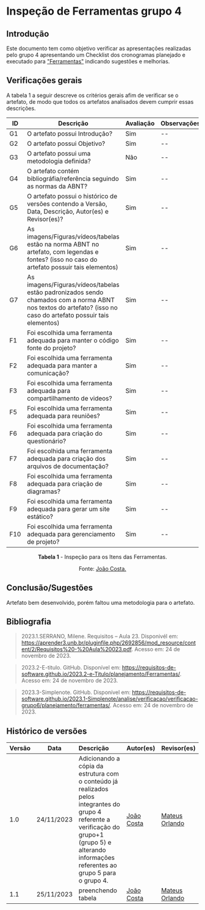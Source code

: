 #  Inspeção de Ferramentas grupo 4

## Introdução
Este documento tem como objetivo verificar as apresentações realizadas pelo grupo 4 apresentando um Checklist dos cronogramas planejado e executado para  ["Ferramentas"](https://requisitos-de-software.github.io/2023.2-e-Titulo/planejamento/Ferramentas/) indicando sugestões e melhorias.

## Verificações gerais
A tabela 1 a seguir descreve os critérios gerais afim de verificar se o artefato, de modo que todos os artefatos analisados devem cumprir essas descrições.

<center>

 ID | Descrição | Avaliação | Observações |
| ---| -------- | --------- | ------------ |
| G1  | O artefato possui Introdução? | Sim | -- |
| G2  | O artefato possui Objetivo? | Sim | -- |
| G3  | O artefato possui uma metodologia definida? | Não | -- |
| G4  | O artefato contém bibliográfia/referência seguindo as normas da ABNT? | Sim | -- |
| G5  | O artefato possui o histórico de versões contendo a Versão, Data, Descrição, Autor(es) e Revisor(es)? | Sim | -- |
| G6  | As imagens/Figuras/vídeos/tabelas estão na norma ABNT no artefato, com legendas e fontes? (isso no caso do artefato possuir tais elementos) | Sim | -- |
| G7  | As imagens/Figuras/vídeos/tabelas estão padronizados sendo chamados com a norma ABNT nos textos do artefato? (isso no caso do artefato possuir tais elementos) | Sim | -- |
| F1 | Foi escolhida uma ferramenta adequada para manter o código fonte do projeto? | Sim | -- |
| F2 | Foi escolhida uma ferramenta adequada para manter a comunicação? | Sim | -- |
| F3 | Foi escolhida uma ferramenta adequada para compartilhamento de videos? | Sim | -- |
| F5 | Foi escolhida uma ferramenta adequada para reuniões? | Sim | -- |
| F6 | Foi escolhida uma ferramenta adequada para criação do questionário? | Sim | -- |
| F7 | Foi escolhida uma ferramenta adequada para criação dos arquivos de documentação? | Sim| -- |
| F8 | Foi escolhida uma ferramenta adequada para criação de diagramas? | Sim | -- |
| F9 | Foi escolhida uma ferramenta adequada para gerar um site estático? | Sim | -- |
| F10 | Foi escolhida uma ferramenta adequada para gerenciamento de projeto? | Sim | -- |

**Tabela 1** - Inspeção para os Itens das Ferramentas.

Fonte: [João Costa.](https://github.com/jvcostta)

</center>

## Conclusão/Sugestões
Artefato bem desenvolvido, porém faltou uma metodologia para o artefato.

## Bibliografia

> 2023.1.SERRANO, Milene. Requisitos – Aula 23. Disponivél em: https://aprender3.unb.br/pluginfile.php/2692856/mod_resource/content/2/Requisitos%20-%20Aula%20023.pdf. Acesso em: 24 de novembro de 2023.

> 2023.2-E-titulo. GitHub. Disponível em: https://requisitos-de-software.github.io/2023.2-e-Titulo/planejamento/Ferramentas/. Acesso em: 24 de novembro de 2023.

> 2023.3-Simplenote. GitHub. Disponível em: https://requisitos-de-software.github.io/2023.1-Simplenote/analise/verificacao/verificacao-grupo6/planejamento/ferramentas/. Acesso em: 24 de novembro de 2023.

## Histórico de versões
| Versão | Data       | Descrição                   | Autor(es)     | Revisor(es) |
|--------|------------|:-----------------------------|---------------|-------------|
| 1.0    | 24/11/2023 | Adicionando a cópia da estrutura com o conteúdo já realizados pelos integrantes do grupo 4 referente a verificação do grupo+1 (grupo 5) e alterando informações referentes ao grupo 5 para o grupo 4. |  [João Costa](https://github.com/jvcostta)   |  [Mateus Orlando](https://github.com/MateusPy) |
| 1.1    | 25/11/2023 | preenchendo tabela |  [João Costa](https://github.com/jvcostta)   |  [Mateus Orlando](https://github.com/MateusPy) |